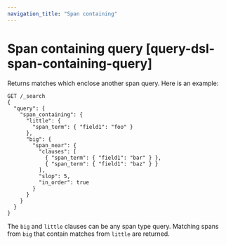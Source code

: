 ```yaml
---
navigation_title: "Span containing"
---
```


# Span containing query [query-dsl-span-containing-query]


Returns matches which enclose another span query. Here is an example:

```console
GET /_search
{
  "query": {
    "span_containing": {
      "little": {
        "span_term": { "field1": "foo" }
      },
      "big": {
        "span_near": {
          "clauses": [
            { "span_term": { "field1": "bar" } },
            { "span_term": { "field1": "baz" } }
          ],
          "slop": 5,
          "in_order": true
        }
      }
    }
  }
}
```

The `big` and `little` clauses can be any span type query. Matching spans from `big` that contain matches from `little` are returned.

